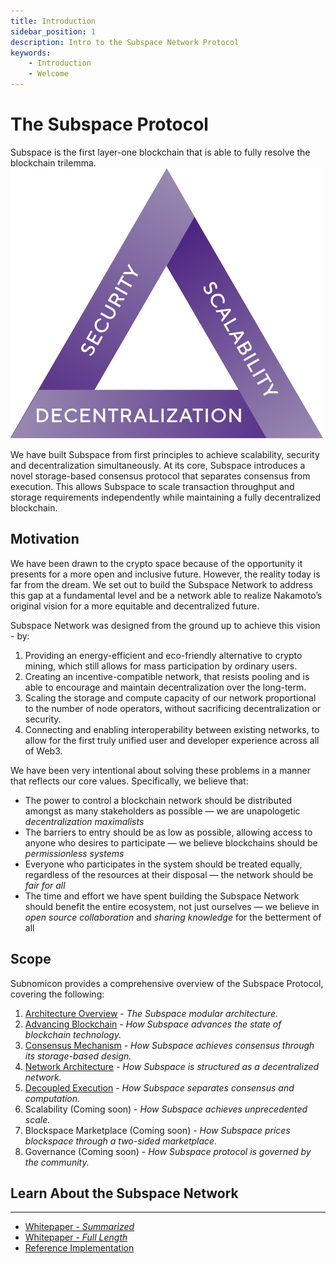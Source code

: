 ```yaml
---
title: Introduction
sidebar_position: 1
description: Intro to the Subspace Network Protocol
keywords:
    - Introduction
    - Welcome
---
```


# The Subspace Protocol
Subspace is the first layer-one blockchain that is able to fully resolve the blockchain trilemma. 
![Trilemma](../src/Images/Trilemma.png)

We have built Subspace from first principles to achieve scalability, security and decentralization simultaneously. At its core, Subspace introduces a novel storage-based consensus protocol that separates consensus from execution. This allows Subspace to scale transaction throughput and storage requirements independently while maintaining a fully decentralized blockchain.

## Motivation

We have been drawn to the crypto space because of the opportunity it presents for a more open and inclusive future. However, the reality today is far from the dream. We set out to build the Subspace Network to address this gap at a fundamental level and be a network able to realize Nakamoto’s original vision for a more equitable and decentralized future.

Subspace Network was designed from the ground up to achieve this vision - by:

1. Providing an energy-efficient and eco-friendly alternative to crypto mining, which still allows for mass participation by ordinary users.
2. Creating an incentive-compatible network, that resists pooling and is able to encourage and maintain decentralization over the long-term.
3. Scaling the storage and compute capacity of our network proportional to the number of node operators, without sacrificing decentralization or security.
4. Connecting and enabling interoperability between existing networks, to allow for the first truly unified user and developer experience across all of Web3.

We have been very intentional about solving these problems in a manner that reflects our core values. Specifically, we believe that:

- The power to control a blockchain network should be distributed amongst as many stakeholders as possible — we are unapologetic *decentralization maximalists*
- The barriers to entry should be as low as possible, allowing access to anyone who desires to participate — we believe blockchains should be *permissionless systems*
- Everyone who participates in the system should be treated equally, regardless of the resources at their disposal — the network should be *fair for all*
- The time and effort we have spent building the Subspace Network should benefit the entire ecosystem, not just ourselves — we believe in *open source collaboration* and *sharing knowledge* for the betterment of all

## Scope
Subnomicon provides a comprehensive overview of the Subspace Protocol, covering the following:

1. [Architecture Overview](/docs/overview) - *The Subspace modular architecture.*
2. [Advancing Blockchain](/docs/advancements) - *How Subspace advances the state of blockchain technology.*
3. [Consensus Mechanism](/docs/category/dilithium-consensus) - *How Subspace achieves consensus through its storage-based design.*
4. [Network Architecture](/docs/category/network-architecture) - *How Subspace is structured as a decentralized network.*
5. [Decoupled Execution](/docs/category/decoupled-execution) - *How Subspace separates consensus and computation.*
6. Scalability (Coming soon) - *How Subspace achieves unprecedented scale.*
7. Blockspace Marketplace (Coming soon) - *How Subspace prices blockspace through a two-sided marketplace.*
8. Governance (Coming soon) - *How Subspace protocol is governed by the community.*

## Learn About the Subspace Network 
---
<!-- - [What is the Subspace Network](https://subspace.network/technology)
- [Frequently Asked Questions](https://subspace.network/faq) -->
- [Whitepaper - *Summarized*](https://subspace.network/news/subspace-network-whitepaper)
- [Whitepaper - *Full Length*](https://assets.website-files.com/61526a2af87a54e565b0ae92/617759c00edd0e3bd279aa29_Subspace_%20A%20solution%20to%20the%20farmer%27s%20dilemma.pdf)
- [Reference Implementation](https://github.com/subspace/subspace)


